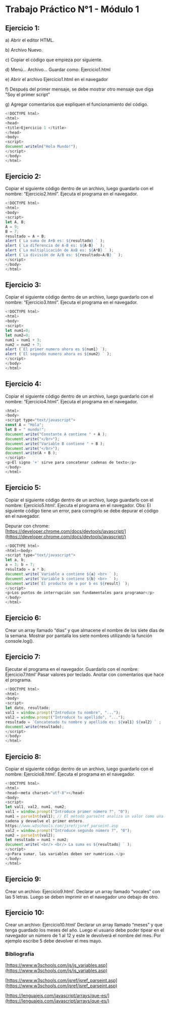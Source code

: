 # Trabajo Práctico N°1 - Módulo 1 
## Ejercicio 1:
a) Abrir el editor HTML.

b) Archivo Nuevo.

c) Copiar el código que empieza por <!DOCTYPE html> siguiente.

d) Menú... Archivo... Guardar como: Ejercicio1.html

e) Abrir el archivo Ejercicio1.html en el navegador

f) Después del primer mensaje, se debe mostrar otro mensaje que diga "Soy el primer
script"

g) Agregar comentarios que expliquen el funcionamiento del código.
```javascript
<!DOCTYPE html>
<html>
<head>
<title>Ejercicio 1 </title>
</head>
<body>
<script>
document.writeln("Hola Mundo!");
</script>
</body>
</html>
```
## Ejercicio 2:
Copiar el siguiente código dentro de un archivo, luego guardarlo con el nombre:
“Ejercicio2.html”. Ejecuta el programa en el navegador.
```javascript
<!DOCTYPE html>
<html>
<body>
<script>
let A, B;
A = 9;
B = 7;
resultado = A + B;
alert (`La suma de A+B es: ${resultado} ` );
alert (`La diferencia de A-B es: ${A-B} ` );
alert (`La multiplicación de AxB es: ${A*B} ` );
alert (`La división de A/B es: ${resultado=A/B} ` );
</script>
</body>
</html>
```

## Ejercicio 3:
Copiar el siguiente código dentro de un archivo, luego guardarlo con el nombre:
“Ejercicio3.html”. Ejecuta el programa en el navegador.
```javascript
<!DOCTYPE html>
<html>
<body>
<script>
let num1=0;
let num2=0;
num1 = num1 + 3;
num2 = num2 + 7;
alert (`El primer numero ahora es ${num1} `);
alert (`El segundo numero ahora es ${num2} ` );
</script>
</body>
</html>
```
## Ejercicio 4:
Copiar el siguiente código dentro de un archivo, luego guardarlo con el nombre:
“Ejercicio4.html”. Ejecuta el programa en el navegador.
```javascript
<html>
<body>
<script type="text/javascript">
const A = "Hola";
let B = " mundo!";
document.write("Constante A contiene " + A );
document.write("</br>");
document.write("Variable B contiene " + B );
document.write("</br>");
document.write(A + B );
</script>
<p>El signo '+' sirve para concatenar cadenas de texto</p>
</body>
</html>
```
## Ejercicio 5:
Copiar el siguiente código dentro de un archivo, luego guardarlo con el nombre:
Ejercicio5.html’. Ejecuta el programa en el navegador.
Obs: El siguiente código tiene un error, para corregirlo se debe depurar el código en el
navegador.

Depurar con chrome:  [https://developer.chrome.com/docs/devtools/javascript/](https://developer.chrome.com/docs/devtools/javascript/)
```javascript
<!DOCTYPE html>
<html><body>
<script type="text/javascript">
let a, b;
a = 3; b = 7;
resultado = a * b;
document.write(`Variable a contiene ${a} <br> ` );
document.write(`Variable b contiene ${b} <br> ` );
document.write(`El producto de a por b es ${result} `);
</script>
<p>Los puntos de interrupción son fundamentales para programar</p>
</body>
</html>
```
## Ejercicio 6:
Crear un array llamado “dias” y que almacene el nombre de los siete días de la semana.
Mostrar por pantalla los siete nombres utilizando la función console.log().
## Ejercicio 7:
Ejecutar el programa en el navegador. Guardarlo con el nombre: Ejercicio7.html’ Pasar
valores por teclado. Anotar con comentarios que hace el programa.
```javascript
<!DOCTYPE html>
<html>
<body>
<script>
let dato, resultado;
val1 = window.prompt("Introduce tu nombre", "...");
val2 = window.prompt("Introduce tu apellido", "...");
resultado = `Concatenado tu nombre y apellido es: ${val1} ${val2} ` ;
document.write(resultado);
</script>
</body>
</html>
```
## Ejercicio 8:
Copiar el siguiente código dentro de un archivo, luego guardarlo con el nombre:
Ejercicio8.html’. Ejecuta el programa en el navegador.
```javascript
<!DOCTYPE html>
<html>
<head><meta charset="utf-8"></head>
<body>
<script>
let val1, val2, num1, num2;
val1 = window.prompt("Introduce primer número ?", "0");
num1 = parseInt(val1); // El método parseInt analiza un valor como una
cadena y devuelve el primer entero.
https://www.w3schools.com/jsref/jsref_parseint.asp
val2 = window.prompt("Introduce segundo número ?", "0");
num2 = parseInt(val2);
let resultado = num1 + num2;
document.write(`<br/> <br/> La suma es ${resultado} ` );
</script>
<p>Para sumar, las variables deben ser numéricas.</p>
</body>
</html>
```
## Ejercicio 9:
Crear un archivo: Ejercicio9.html’. Declarar un array llamado “vocales” con las 5 letras.
Luego se deben imprimir en el navegador uno debajo de otro.
## Ejercicio 10:

Crear un archivo: Ejercicio10.html’ Declarar un array llamado “meses” y que tenga
guardado los meses del año. Luego el usuario debe poder tipear en el navegador un
número de 1 al 12 y este le devolverá el nombre del mes. Por ejemplo escribe 5 debe
devolver el mes mayo.





### Bibliografía 
[https://www.w3schools.com/js/js_variables.asp](https://www.w3schools.com/js/js_variables.asp)

[https://www.w3schools.com/jsref/jsref_parseint.asp](https://www.w3schools.com/jsref/jsref_parseint.asp)

[https://lenguajejs.com/javascript/arrays/que-es/](https://lenguajejs.com/javascript/arrays/que-es/)
